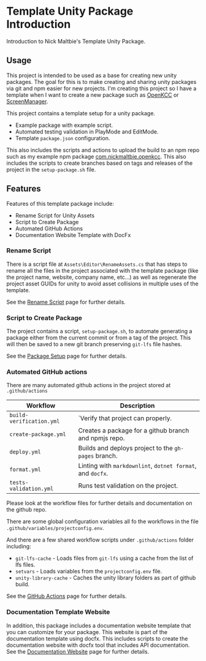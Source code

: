 # Template Unity Package Introduction

Introduction to Nick Maltbie's Template Unity Package.

## Usage

This project is intended to be used as a base for creating
new unity packages. The goal for this is to make creating and
sharing unity packages via git and npm easier for new projects.
I'm creating this project so I have a template when I want
to create a new package such as [OpenKCC](https://github.com/nicholas-maltbie/OpenKCC)
or [ScreenManager](https://github.com/nicholas-maltbie/ScreenManager).

This project contains a template setup for a unity package.

* Example package with example script.
* Automated testing validation in PlayMode and EditMode.
* Template `package.json` configuration.

This also includes the scripts and actions to upload
the build to an npm repo such as my example npm package
[com.nickmaltbie.openkcc](https://www.npmjs.com/package/com.nickmaltbie.openkcc).
This also includes the scripts to create branches based on tags
and releases of the project in the `setup-package.sh` file.

## Features

Features of this template package include:

* Rename Script for Unity Assets
* Script to Create Package
* Automated GitHub Actions
* Documentation Website Template with DocFx

### Rename Script

There is a script file at `Assets\Editor\RenameAssets.cs` that
has steps to rename all the files in the project associated
with the template package (like the project name, website, company
name, etc...) as well as regenerate the project asset GUIDs
for unity to avoid asset collisions in multiple uses of
the template.

See the [Rename Script](rename_script.md) page for further details.

### Script to Create Package

The project contains a script, `setup-package.sh`, to automate generating a
package either from the current commit or from a tag of the project. This will
then be saved to a new git branch preserving `git-lfs` file hashes.

See the [Package Setup](package_setup.md) page for further details.

### Automated GitHub actions

There are many automated github actions in
the project stored at `.github/actions`

| Workflow | Description |
|----------|-------------|
| `build-verification.yml` | `Verify that project can properly. |
| `create-package.yml` | Creates a package for a github branch and npmjs repo. |
| `deploy.yml` | Builds and deploys project to the `gh-pages` branch. |
| `format.yml` | Linting with `markdownlint`, `dotnet format`, and `docfx`. |
| `tests-validation.yml` | Runs test validation on the project. |

Please look at the workflow files for further details and
documentation on the github repo.

There are some global configuration variables all fo the workflows
in the file `.github/variables/projectconfig.env`.

And there are a few shared workflow scripts under `.github/actions` folder
including:

* `git-lfs-cache` -
    Loads files from `git-lfs` using a cache from the list of lfs files.
* `setvars` -
    Loads variables from the `projectconfig.env` file.
* `unity-library-cache` -
    Caches the unity library folders as part of github build.

See the [GitHub Actions](github_actions.md) page for further details.

### Documentation Template Website

In addition, this package includes a documentation website template
that you can customize for your package. This website is part
of the documentation template using docfx. This includes scripts
to create the documentation website with docfx tool that includes
API documentation. See the
[Documentation Website](documentation_website.md) page for further details.
